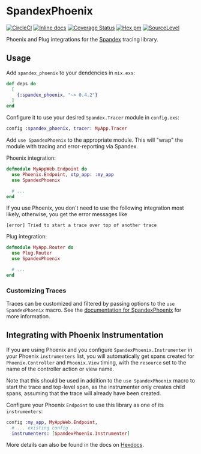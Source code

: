 # SpandexPhoenix
[![CircleCI](https://circleci.com/gh/spandex-project/spandex_phoenix.svg?style=svg)](https://circleci.com/gh/spandex-project/spandex_phoenix)
[![Inline docs](http://inch-ci.org/github/spandex-project/spandex_phoenix.svg)](http://inch-ci.org/github/spandex-project/spandex_phoenix)
[![Coverage Status](https://coveralls.io/repos/github/spandex-project/spandex_phoenix/badge.svg)](https://coveralls.io/github/spandex-project/spandex_phoenix)
[![Hex pm](http://img.shields.io/hexpm/v/spandex_phoenix.svg?style=flat)](https://hex.pm/packages/spandex_phoenix)
[![SourceLevel](https://sourcelevel.io/github/spandex-project/spandex_phoenix.svg)](https://sourcelevel.io/github/spandex-project/spandex_phoenix)

Phoenix and Plug integrations for the
[Spandex](https://github.com/spandex-project/spandex) tracing library.

## Usage

Add `spandex_phoenix` to your dendencies in `mix.exs`:

```elixir
def deps do
  [
    {:spandex_phoenix, "~> 0.4.2"}
  ]
end
```

Configure it to use your desired `Spandex.Tracer` module in `config.exs`:

```elixir
config :spandex_phoenix, tracer: MyApp.Tracer
```

Add `use SpandexPhoenix` to the appropriate module. This will "wrap" the
module with tracing and error-reporting via Spandex.

Phoenix integration:

```elixir
defmodule MyAppWeb.Endpoint do
  use Phoenix.Endpoint, otp_app: :my_app
  use SpandexPhoenix

  # ...
end
```

If you use Phoenix, you don't need to use the following integration most likely, otherwise, you get the error messages like 
```
[error] Tried to start a trace over top of another trace
```

Plug integration:
```elixir
defmodule MyApp.Router do
  use Plug.Router
  use SpandexPhoenix

  # ...
end
```

### Customizing Traces

Traces can be customized and filtered by passing options to the `use SpandexPhoenix` macro. 
See the [documentation for SpandexPhoenix] for more information.

## Integrating with Phoenix Instrumentation

If you are using Phoenix and you configure `SpandexPhoenix.Instrumenter` in
your Phoenix `instrumenters` list, you will automatically get spans created for
`Phoenix.Controller` and `Phoenix.View` timing, with the `resource` set to the
name of the controller action or view name.

Note that this should be used in addition to the `use SpandexPhoenix`
macro to start the trace and top-level span, as the instrumenter only creates
child spans, assuming that the trace will already have been created.

Configure your Phoenix `Endpoint` to use this library as one of its
`instrumenters`:

```elixir
config :my_app, MyAppWeb.Endpoint,
  # ... existing config ...
  instrumenters: [SpandexPhoenix.Instrumenter]
```

More details can also be found in the docs on [Hexdocs].

[Hexdocs]: https://hexdocs.pm/spandex_phoenix
[documentation for SpandexPhoenix]: https://hexdocs.pm/spandex_phoenix/SpandexPhoenix.html
